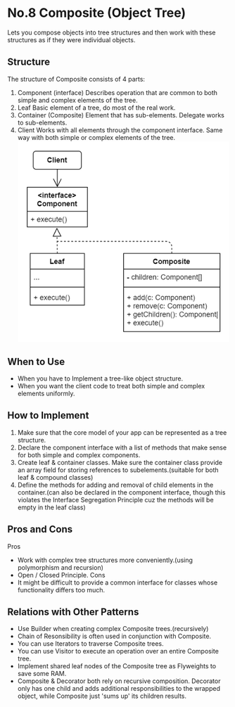 # No.8 Composite (Object Tree)
Lets you compose objects into tree structures and then work with these structures as if they were individual objects.

## Structure
The structure of Composite consists of 4 parts:
1. Component (interface)
  Describes operation that are common to both simple and complex elements of the tree.
2. Leaf
  Basic element of a tree, do most of the real work.
3. Container (Composite)
  Element that has sub-elements. Delegate works to sub-elements.
4. Client
  Works with all elements through the component interface. Same way with both simple or complex elements of the tree.
![avatar](structure.png)

## When to Use
- When you have to Implement a tree-like object structure.
- When you want the client code to treat both simple and complex elements uniformly.

## How to Implement
1. Make sure that the core model of your app can be represented as a tree structure.
2. Declare the component interface with a list of methods that make sense for both simple and complex components.
3. Create leaf & container classes. Make sure the container class provide an array field for storing references to subelements.(suitable for both leaf & compound classes)
4. Define the methods for adding and removal of child elements in the container.(can also be declared in the component interface, though this violates the Interface Segregation Principle cuz the methods will be empty in the leaf class)

## Pros and Cons
Pros
- Work with complex tree structures more conveniently.(using polymorphism and recursion)
- Open / Closed Principle.
Cons
- It might be difficult to provide a common interface for classes whose functionality differs too much.

## Relations with Other Patterns
- Use Builder when creating complex Composite trees.(recursively)
- Chain of Resonsibility is often used in conjunction with Composite.
- You can use Iterators to traverse Composite trees.
- You can use Visitor to execute an operation over an entire Composite tree.
- Implement shared leaf nodes of the Composite tree as Flyweights to save some RAM.
- Composite & Decorator both rely on recursive composition. Decorator only has one child and adds additional responsibilities to the wrapped object, while Composite just 'sums up' its children results.
